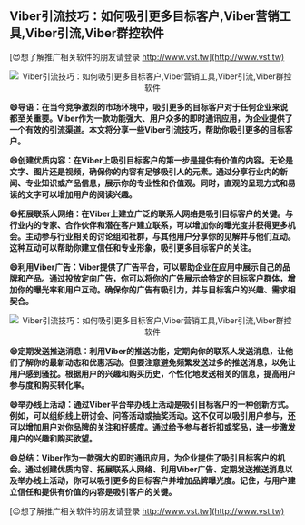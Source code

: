 ## **Viber引流技巧：如何吸引更多目标客户,Viber营销工具,Viber引流,Viber群控软件**

[😍想了解推广相关软件的朋友请登录 http://www.vst.tw](http://www.vst.tw)

 <center><img src="https://vst.tw/MP4/tuiguang/png/3.png" alt="Viber引流技巧：如何吸引更多目标客户,Viber营销工具,Viber引流,Viber群控软件"></center>

**😄导语：在当今竞争激烈的市场环境中，吸引更多的目标客户对于任何企业来说都至关重要。Viber作为一款功能强大、用户众多的即时通讯应用，为企业提供了一个有效的引流渠道。本文将分享一些Viber引流技巧，帮助你吸引更多的目标客户。**

**😄创建优质内容：在Viber上吸引目标客户的第一步是提供有价值的内容。无论是文字、图片还是视频，确保你的内容有足够吸引人的元素。通过分享行业内的新闻、专业知识或产品信息，展示你的专业性和价值观。同时，直观的呈现方式和易读的文字可以增加用户的阅读兴趣。**

**😄拓展联系人网络：在Viber上建立广泛的联系人网络是吸引目标客户的关键。与行业内的专家、合作伙伴和潜在客户建立联系，可以增加你的曝光度并获得更多机会。主动参与行业相关的讨论组和社群，与其他用户分享你的见解并与他们互动。这种互动可以帮助你建立信任和专业形象，吸引更多目标客户的关注。**

**😄利用Viber广告：Viber提供了广告平台，可以帮助企业在应用中展示自己的品牌和产品。通过投放定向广告，你可以将你的广告展示给特定的目标客户群体，增加你的曝光率和用户互动。确保你的广告有吸引力，并与目标客户的兴趣、需求相契合。**

 <center><img src="https://vst.tw/MP4/tuiguang/png/3.png" alt="Viber引流技巧：如何吸引更多目标客户,Viber营销工具,Viber引流,Viber群控软件"></center>

**😄定期发送推送消息：利用Viber的推送功能，定期向你的联系人发送消息，让他们了解你的最新动态和优惠活动。但要注意避免频繁发送过多的推送消息，以免让用户感到骚扰。根据用户的兴趣和购买历史，个性化地发送相关的信息，提高用户参与度和购买转化率。**

**😄举办线上活动：通过Viber平台举办线上活动是吸引目标客户的一种创新方式。例如，可以组织线上研讨会、问答活动或抽奖活动。这不仅可以吸引用户参与，还可以增加用户对你品牌的关注和好感度。通过给予参与者折扣或奖品，进一步激发用户的兴趣和购买欲望。**

**😄总结：Viber作为一款强大的即时通讯应用，为企业提供了吸引目标客户的机会。通过创建优质内容、拓展联系人网络、利用Viber广告、定期发送推送消息以及举办线上活动，你可以吸引更多的目标客户并增加品牌曝光度。记住，与用户建立信任和提供有价值的内容是吸引客户的关键。**

[😍想了解推广相关软件的朋友请登录 http://www.vst.tw](http://www.vst.tw)



